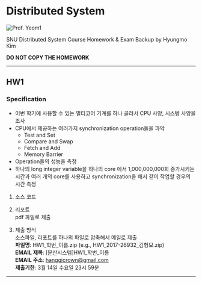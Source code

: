 # Distributed System
![Prof. Yeom1](https://cse.snu.ac.kr/sites/default/files/styles/scale-width-220/public/node--professor/%EC%97%BC%ED%97%8C%EC%98%81%20%20%EA%B5%90%EC%88%98%EB%8B%98_28%20%2811%29_0.jpg)

SNU Distributed System Course Homework & Exam Backup by Hyungmo Kim

**DO NOT COPY THE HOMEWORK**

---

## HW1
### Specification
* 이번 학기에 사용할 수 있는 멀티코어 기계를 하나 골라서 CPU 사양, 시스템 사양을 조사
* CPU에서 제공하는 여러가지 synchronization operation들을 파악
  * Test and Set
  * Compare and Swap
  * Fetch and Add
  * Memory Barrier
* Operation들의 성능을 측정
* 하나의 long integer variable을 하나의 core 에서 1,000,000,000회 증가시키는 시간과 여러 개의 core를 사용하고 synchronization을 해서 같이 작업할 경우의 시간 측정

1. 소스 코드

2. 리포트  
pdf 파일로 제출

3. 제출 방식  
소스파일, 리포트를 하나의 파일로 압축해서 메일로 제출  
**파일명**: HW1\_학번\_이름.zip (e.g., HW1\_2017-26932\_김형모.zip)  
**EMAIL 제목**: [분산시스템]HW1\_학번\_이름  
**EMAIL 주소**: hanggicrown@gmail.com  
**제출기한**: 3월 14일 수요일 23시 59분

---

